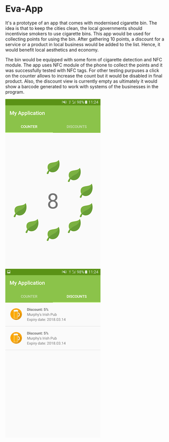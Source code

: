 # Eva-App

It's a prototype of an app that comes with modernised cigarette bin. The idea is that to keep the cities clean, the local governments should incentivise smokers to use cigarette bins. This app would be used for collecting points for using the bin. After gathering 10 points, a discount for a service or a product in local business would be added to the list. Hence, it would benefit local aesthetics and economy.

The bin would be equipped with some form of cigarette detection and NFC module. The app uses NFC module of the phone to collect the points and it was successfully tested with NFC tags. For other testing purpuses a click on the counter allows to increase the count but it would be disabled in final product. Also, the discount view is currently empty as ultimately it would show a barcode generated to work with systems of the businesses in the program.

![alt text](https://raw.githubusercontent.com/dawidstezycki/Eva-App/master/Screenshot_20180307-112424.png)![alt text](https://raw.githubusercontent.com/dawidstezycki/Eva-App/master/Screenshot_20180307-112431.png)
